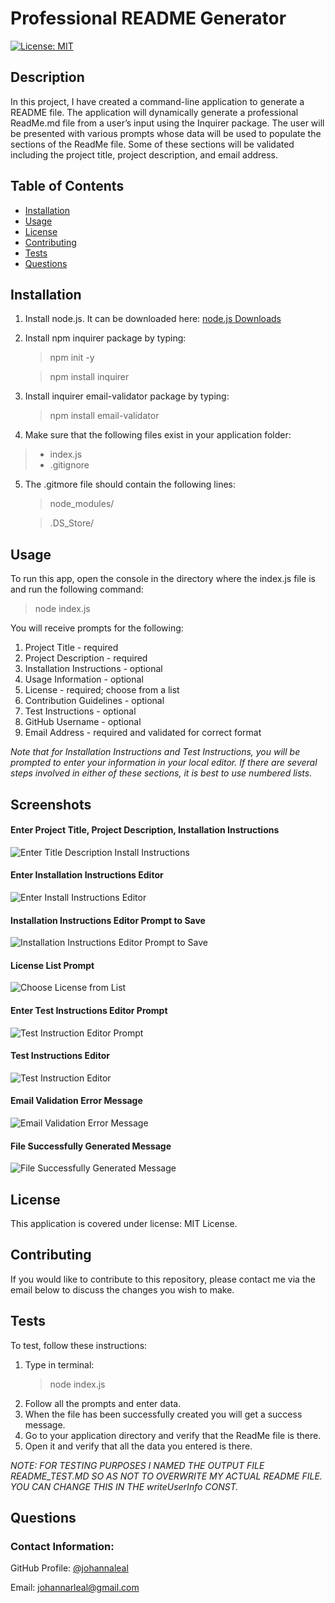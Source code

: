 # Professional README Generator

[![License: MIT](https://img.shields.io/badge/License-MIT-yellow.svg)](https://opensource.org/licenses/MIT)

## Description

In this project, I have created a command-line application to generate a README file. The application will dynamically generate a professional ReadMe.md file from a user’s input using the Inquirer package. The user will be presented with various prompts whose data will be used to populate the sections of the ReadMe file. Some of these sections will be validated including the project title, project description, and email address.

## Table of Contents
* [Installation](#installation)
* [Usage](#usage)
* [License](#license)
* [Contributing](#contributing)
* [Tests](#tests)
* [Questions](#questions)

## Installation
1. Install node.js. It can be downloaded here: [node.js Downloads](https://nodejs.org/en/download/)
2. Install npm inquirer package by typing:
    >npm init -y

    >npm install inquirer
3. Install inquirer email-validator package by typing:
    >npm install email-validator
4. Make sure that the following files exist in your application folder:
>- index.js
>- .gitignore
5. The .gitmore file should contain the following lines:
    >node_modules/

    >.DS_Store/

## Usage
To run this app, open the console in the directory where the index.js file is and run the following command:
>node index.js

You will receive prompts for the following:
1. Project Title - required
2. Project Description - required
3. Installation Instructions - optional
4. Usage Information - optional
5. License - required; choose from a list
6. Contribution Guidelines - optional
7. Test Instructions - optional
8. GitHub Username - optional
9. Email Address - required and validated for correct format

_Note that for Installation Instructions and Test Instructions, you will be prompted to enter your information in your local editor. If there are several steps involved in either of these sections, it is best to use numbered lists._

## Screenshots

#### Enter Project Title, Project Description, Installation Instructions

![Enter Title Description Install Instructions](./images/screen1.PNG)

#### Enter Installation Instructions Editor

![Enter Install Instructions Editor](./images/screen2.PNG)

#### Installation Instructions Editor Prompt to Save

![Installation Instructions Editor Prompt to Save](./images/screen3.PNG)

#### License List Prompt

![Choose License from List](./images/screen4.PNG)

#### Enter Test Instructions Editor Prompt

![Test Instruction Editor Prompt](./images/screen5.PNG)

#### Test Instructions Editor

![Test Instruction Editor](./images/screen6.PNG)

#### Email Validation Error Message

![Email Validation Error Message](./images/screen7.PNG)

#### File Successfully Generated Message

![File Successfully Generated Message](./images/screen8.PNG)


## License
This application is covered under license: MIT License.

## Contributing
If you would like to contribute to this repository, please contact me via the email below to discuss the changes you wish to make.

## Tests
To test, follow these instructions: 
1. Type in terminal:
    > node index.js
2. Follow all the prompts and enter data.
3. When the file has been successfully created you will get a success message.
4. Go to your application directory and verify that the ReadMe file is there.
5. Open it and verify that all the data you entered is there.

_NOTE: FOR TESTING PURPOSES I NAMED THE OUTPUT FILE README_TEST.MD SO AS NOT TO OVERWRITE MY ACTUAL README FILE. YOU CAN CHANGE THIS IN THE writeUserInfo CONST._

## Questions
### Contact Information:

GitHub Profile: [@johannaleal](http://github.com/johannaleal)

Email: <johannarleal@gmail.com>
    